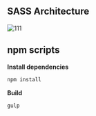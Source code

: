 ## SASS Architecture
![111](https://user-images.githubusercontent.com/65330249/119802842-deeb9200-bf19-11eb-807a-a6e81b90040a.png)
## npm scripts

**Install dependencies**

```zsh
npm install
```

**Build**

```zsh
gulp
```
